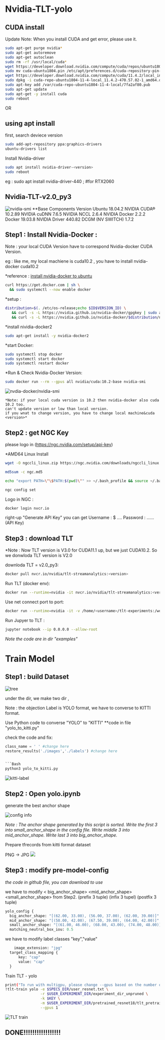# Nvidia-TLT-yolo

CUDA install
-------------
Update Note: When you install CUDA and get error, please use it.
```Bash
sudo apt-get purge nvidia*
sudo apt-get autoremove
sudo apt-get autoclean
sudo rm -rf /usr/local/cuda*
wget https://developer.download.nvidia.com/compute/cuda/repos/ubuntu1804/x86_64/cuda-ubuntu1804.pin
sudo mv cuda-ubuntu1804.pin /etc/apt/preferences.d/cuda-repository-pin-600
wget https://developer.download.nvidia.com/compute/cuda/11.4.2/local_installers/cuda-repo-ubuntu1804-11-4-local_11.4.2-470.57.02-1_amd64.deb
sudo dpkg -i cuda-repo-ubuntu1804-11-4-local_11.4.2-470.57.02-1_amd64.deb
sudo apt-key add /var/cuda-repo-ubuntu1804-11-4-local/7fa2af80.pub
sudo apt-get update
sudo apt-get -y install cuda
sudo reboot
```

OR 

using apt install
-----------------

first, search deviece version
```Bash 
sudo add-apt-repository ppa:graphics-drivers
ubuntu-drivers list
```

Install Nvidia-driver
```Bash
sudo apt install nvidia-driver-<version>
sudo reboot
```
eg : sudo apt install nvidia-driver-440 ; #for  RTX2060





Nvidia-TLT-v2.0_py3
------------------
![nvidia-smi](https://i.ibb.co/f852NGV/Screenshot-from-2021-09-05-01-40-16.png)
    **Base Components		Version
    Ubuntu 			18.04.2
    NVIDIA CUDA® 		10.2.89
    NVIDIA cuDNN 		7.6.5
    NVIDIA NCCL 			2.6.4
    NVIDIA Docker 		2.2.2
    Docker			19.03.8
    NVIDIA Driver		440.82
    DCGM (NV SWITCH)		1.7.2
   

Step1 : Install Nvidia-Docker :
------------------------------

Note : your local CUDA Version have to correspond Nvidia-docker CUDA Version.


eg : like me, my local machiene is cuda10.2 , you have to install nvidia-docker cuda10.2


*reference : [install nvidia-docker to ubuntu](https://docs.nvidia.com/datacenter/cloud-native/container-toolkit/install-guide.html#installing-on-ubuntu-and-debian)
```Bash
curl https://get.docker.com | sh \
  && sudo systemctl --now enable docker
```

*setup :

```Bash
distribution=$(. /etc/os-release;echo $ID$VERSION_ID) \
   && curl -s -L https://nvidia.github.io/nvidia-docker/gpgkey | sudo apt-key add - \
   && curl -s -L https://nvidia.github.io/nvidia-docker/$distribution/nvidia-docker.list | sudo tee /etc/apt/sources.list.d/nvidia-docker.list
```

*install nividia-docker2

```Bash
sudo apt-get install -y nvidia-docker2
```

*start Docker:

```Bash
sudo systemctl stop docker
sudo systemctl start docker
sudo systemctl restart docker
```

*Run & Check Nvidia-Docker Version:

```Bash
sudo docker run --rm --gpus all nvidia/cuda:10.2-base nvidia-smi
```

![nvdia-docker/nvidia-smi](https://i.ibb.co/fDJPRJX/Screenshot-from-2021-09-05-02-03-01.png)

    *Note: if your local cuda version is 10.2 then nvidia-docker also cuda 10.2 too.
    can't update version or low than local version.
    if you wnat to change version, you have to change local machine&cuda <version>*


Step2 : get NGC Key 
-----------------

please logo in (https://ngc.nvidia.com/setup/api-key)

*AMD64 Linux Install

```Bash
wget -O ngccli_linux.zip https://ngc.nvidia.com/downloads/ngccli_linux.zip && unzip -o ngccli_linux.zip && chmod u+x ngc
```

```Bash
md5sum -c ngc.md5
```

```Bash
echo "export PATH=\"\$PATH:$(pwd)\"" >> ~/.bash_profile && source ~/.bash_profile
```

```Bash
ngc config set
```

Logo in NGC : 

```Bash
docker login nvcr.io
```

  right-up "Generate API Key"
  you can get 
  Username : $ ....
  Password : ......
  (API Key)


Step3 : download TLT 
-------------

*Note : Now TLT version is V3.0 for CUDA11.1 up, but we just CUDA10.2. So we donwloda TLT version is V2.0

downloda TLT <version> = v2.0_py3:

  ```Bash
  docker pull nvcr.io/nvidia/tlt-streamanalytics:<version>
  ```
  
  
  
  Run TLT (docker env):
  ```Bash
  docker run --runtime=nvidia -it nvcr.io/nvidia/tlt-streamanalytics:<version> /bin/bash
  ```
  
  
  
  Use net connect port to port:
  ```Bash
  docker run --runtime=nvidia -it -v /home/<username>/tlt-experiments:/workspace/tlt-experiments -p 8888:8888 nvcr.io/nvidia/tlt-streamanalytics:<version>
  ```
  
  
  Run Jupyer to TLT :
  ```Bash
  jupyter notebook --ip 0.0.0.0 --allow-root
  ```

  
*Note the code are in dir "examples"*
  
  

Train Model
================
  
Step1 : build Dataset
-----------------------
  
![tree](https://i.ibb.co/zxPd2f8/Screenshot-from-2021-09-05-02-28-28.png)
  
under the <training>  dir, we make two dir <images>,<labels>
  
Note : the objection Label is YOLO format, we have to converse to KITTI format.
  
  Use Python code to converse "YOLO" to "KITTI"
  **code in file "yolo_to_kitti.py"
  
  check the code and fix:
  ``` python
  class_name = ' ' #change here
  restore_results('./images','./labels') #change here
  
  
```Bash
  python3 yolo_to_kitti.py
```

![kitti-label](https://i.ibb.co/b385M7f/Screenshot-from-2021-09-05-02-41-42.png)
  
Step2 : Open yolo.ipynb
------------------------
generate the best anchor shape
  
![config info](https://i.ibb.co/3mVZ67R/Screenshot-from-2021-09-05-02-45-11.png)

*Note : The anchor shape generated by this script is sorted. Write the first 3 into small_anchor_shape in the config file. Write middle 3 into mid_anchor_shape. Write last 3 into big_anchor_shape.*

  
Prepare tfrecords from kitti format dataset

  PNG -> JPG
![](https://i.ibb.co/qrPtYp6/Screenshot-from-2021-09-05-02-50-22.png)

Step3 : modify pre-model-config
-------------------------------
  
*the code in github file, you can download to use*

we have to modify < big_anchor_shape>  <mid_anchor_shape>  <small_anchor_shape> from Step2. (prefix 3 tuple) (infix 3 tupel) (postfix 3 tuple) 
  
```python
yolo_config {
  big_anchor_shape: "[(62.00, 33.00), (56.00, 37.00), (62.00, 39.00)]"
  mid_anchor_shape: "[(58.00, 42.00), (67.50, 39.00), (64.00, 42.00)]"
  small_anchor_shape: "[(61.00, 46.00), (68.00, 43.00), (74.00, 48.00)]"
  matching_neutral_box_iou: 0.5
```
  
we have to modify label classes "key","value"

```python
    image_extension: "jpg"
  target_class_mapping {
      key: "cap"
      value: "cap"
  }
```
  
Train TLT - yolo 

```Bash
print("To run with multigpu, please change --gpus based on the number of available GPUs in your machine.")
!tlt-train yolo -e $SPECS_DIR/user_resnet.txt \
                -r $USER_EXPERIMENT_DIR/experiment_dir_unpruned \
                -k $KEY \
                -m $USER_EXPERIMENT_DIR/pretrained_resnet18/tlt_pretrained_object_detection_vresnet18/resnet_18.hdf5 \
                --gpus 1
```
  

  
![TLT train](https://i.ibb.co/GxNF6zd/Screenshot-from-2021-09-05-03-08-22.png)

DONE!!!!!!!!!!!!!!!!!
----------------------
